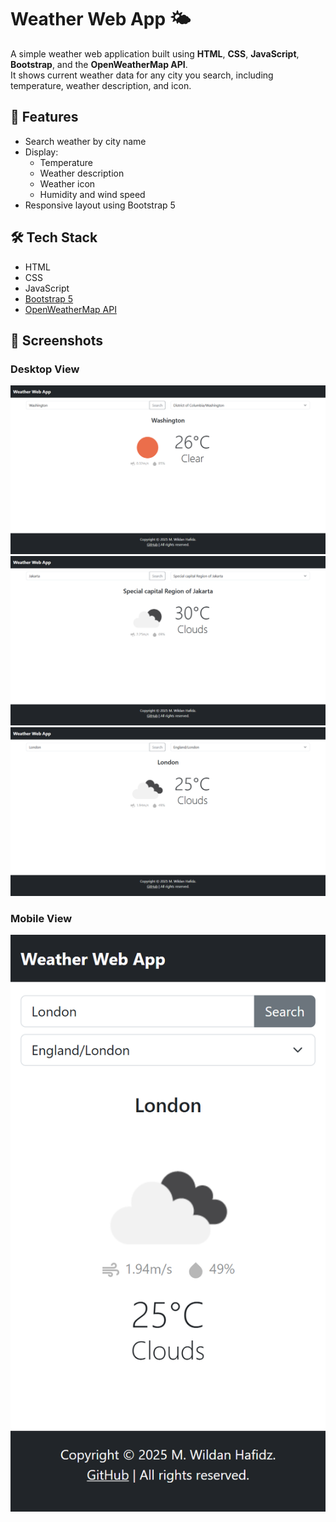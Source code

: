 # Weather Web App 🌤️

A simple weather web application built using **HTML**, **CSS**, **JavaScript**, **Bootstrap**, and the **OpenWeatherMap API**.  
It shows current weather data for any city you search, including temperature, weather description, and icon.

## 🔧 Features

- Search weather by city name
- Display:
  - Temperature
  - Weather description
  - Weather icon
  - Humidity and wind speed
- Responsive layout using Bootstrap 5

## 🛠️ Tech Stack

- HTML
- CSS
- JavaScript
- [Bootstrap 5](https://getbootstrap.com/)
- [OpenWeatherMap API](https://openweathermap.org/api)

## 📸 Screenshots

### Desktop View
![London Weather](./screenshots/01.png)
![Washington Weather](./screenshots/02.png)
![Jakarta Weather](./screenshots/03.png)

### Mobile View
![London Mobile View](./screenshots/03mobile.png)
